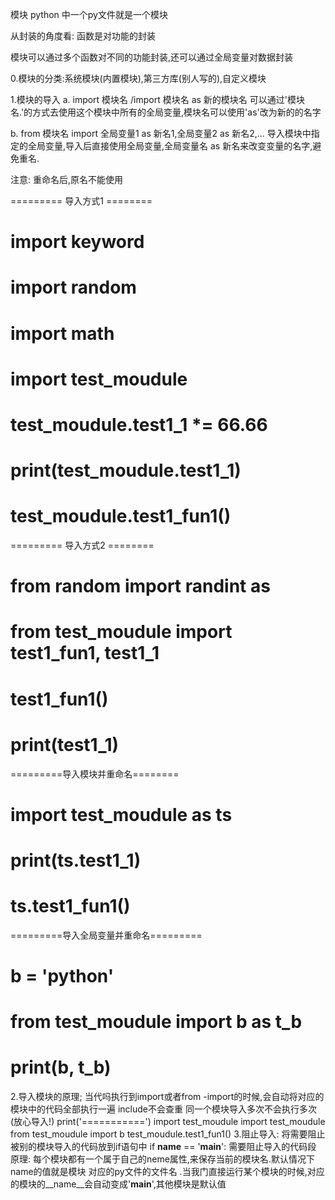 模块
python 中一个py文件就是一个模块

从封装的角度看: 函数是对功能的封装

模块可以通过多个函数对不同的功能封装,还可以通过全局变量对数据封装

0.模块的分类:系统模块(内置模块),第三方库(别人写的),自定义模块

1.模块的导入
a. import 模块名 /import 模块名 as 新的模块名
可以通过'模块名.'的方式去使用这个模块中所有的全局变量,模块名可以使用'as'改为新的的名字

b. from 模块名 import 全局变量1 as 新名1,全局变量2 as 新名2,...
导入模块中指定的全局变量,导入后直接使用全局变量,全局变量名 as 新名来改变变量的名字,避免重名.

注意: 重命名后,原名不能使用

========= 导入方式1 ========

# import keyword
# import  random
# import math
# import test_moudule
# test_moudule.test1_1 *= 66.66
# print(test_moudule.test1_1)
# test_moudule.test1_fun1()
========= 导入方式2 ========
# from random import randint as 
# from test_moudule import test1_fun1, test1_1
# test1_fun1()
# print(test1_1)
=========导入模块并重命名========
# import test_moudule as ts
# print(ts.test1_1)
# ts.test1_fun1()
=========导入全局变量并重命名=========
# b = 'python'
# from test_moudule import b as t_b
#
# print(b, t_b)
2.导入模块的原理;
当代吗执行到import或者from -import的时候,会自动将对应的模块中的代码全部执行一遍
include不会查重
同一个模块导入多次不会执行多次(放心导入!)
print('===========')
import test_moudule
import test_moudule
from test_moudule import b
test_moudule.test1_fun1()
3.阻止导入:
将需要阻止被别的模块导入的代码放到if语句中
if __name__ == '__main__':
    需要阻止导入的代码段
原理: 每个模块都有一个属于自己的neme属性,来保存当前的模块名.默认情况下name的值就是模块
对应的py文件的文件名 .当我门直接运行某个模块的时候,对应的模块的__name__会自动变成'__main__',其他模块是默认值